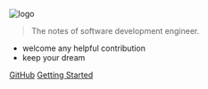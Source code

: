 ![logo](https://blog-1300663127.cos.ap-shanghai.myqcloud.com/BackEnd_Notes/corn.png)

> The notes of software development engineer.

- welcome any helpful contribution
- keep your dream

[GitHub](https://github.com/CornPrincess/Backend_Nodets)
[Getting Started](#Backend_Notes)



